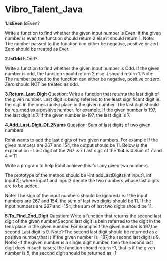 # Vibro_Talent_Java

**1.IsEven**
IsEven?

Write a function to find whether the given input number is Even. If the given number is even the function should return 2 else it should return 1. Note: The number passed to the function can either be negative, positive or zert Zero should be treated as Ever.

**2.IsOdd**
IsOdd?

Write a function to find whether the given input number is Odd.
If the given number is odd, the function should return 2 else it should return 1.
Note:
The number passed to the function can either be negative, positive or zero.
Zero should NOT be treated as odd.

**3.Return_Last_Digit**
Question:
Write a function that returns the last digit of the given number. Last digit is being referred to the least significant digit ie. the digit in the ones (units) place in the given number.
The last digit should be returned as a positive number. for example,
If the given number is 197, the last digit is 7.
If the given number is-197, the last digit is 7.


**4.Add_Last_Digit_Of_2Nums**
Question:
Sum of last digits of two given numbers

Rohit wants to add the last digits of two given numbers. For example
If the given numbers are 267 and 154, the output should be 11.
Below is the explanation -
Last digit of the 267 is 7
Last digit of the 154 is 4
Sum of 7 and 4 = 11

Write a program to help Rohit achieve this for any given two numbers.

The prototype of the method should be -int addLastDigits(int input1, int input2);
where input1 and input2 denote the two numbers whose last digits are to be added.

Note:
The sign of the input numbers should be ignored.i.e.if the input numbers are 267 and 154, the sum of last two digits should be 11.
If the input numbers are 267 and -154, the sum of last two digits should be 11.


**5.To_Find_2nd_Digit**
Question:
Write a function that returns the second last digit of the given number.Second last digit is bein referred to the digit in the tens place in the given number.
For example:If the given number is 197,the second Last digit is 9.
Note1-The second last digit should be returned as a positive number,that is if the given number is -197,the second last digit is 9.
Note2-If the given number is a single digit number, then the second last digit does in such cases, the function should return -1, that is if the given number is 5, the second digit should be returned as -1.
